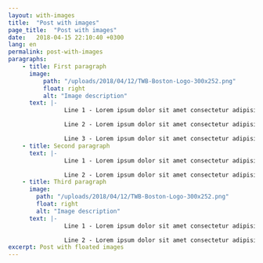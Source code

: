 ```yaml
---
layout: with-images
title:  "Post with images"
page_title:  "Post with images"
date:   2018-04-15 22:10:40 +0300
lang: en
permalink: post-with-images
paragraphs:
    - title: First paragraph
      image:
          path: "/uploads/2018/04/12/TWB-Boston-Logo-300x252.png"
          float: right
          alt: "Image description"
      text: |-
                Line 1 - Lorem ipsum dolor sit amet consectetur adipisicing elit. Vero, voluptatem? Nam, veniam doloremque, ad, sequi id in quibusdam itaque rem saepe voluptas asperiores beatae sit expedita quo eius perspiciatis eum.

                Line 2 - Lorem ipsum dolor sit amet consectetur adipisicing elit. Quaerat fugit, voluptatibus accusamus exercitationem quasi debitis assumenda voluptatum, odio, laboriosam placeat corrupti enim sequi hic eius! Nemo, doloremque? Nostrum, culpa deleniti!

                Line 3 - Lorem ipsum dolor sit amet consectetur adipisicing elit. Quaerat fugit, voluptatibus accusamus exercitationem quasi debitis assumenda voluptatum, odio, laboriosam placeat corrupti enim sequi hic eius! Nemo, doloremque? Nostrum, culpa deleniti!
    - title: Second paragraph
      text: |-
                Line 1 - Lorem ipsum dolor sit amet consectetur adipisicing elit. Vero, voluptatem? Nam, veniam doloremque, ad, sequi id in quibusdam itaque rem saepe voluptas asperiores beatae sit expedita quo eius perspiciatis eum.

                Line 2 - Lorem ipsum dolor sit amet consectetur adipisicing elit. Quaerat fugit, voluptatibus accusamus exercitationem quasi debitis assumenda voluptatum, odio, laboriosam placeat corrupti enim sequi hic eius! Nemo, doloremque? Nostrum, culpa deleniti!
    - title: Third paragraph
      image:
        path: "/uploads/2018/04/12/TWB-Boston-Logo-300x252.png"
        float: right
        alt: "Image description"    
      text: |-
                Line 1 - Lorem ipsum dolor sit amet consectetur adipisicing elit. Vero, voluptatem? Nam, veniam doloremque, ad, sequi id in quibusdam itaque rem saepe voluptas asperiores beatae sit expedita quo eius perspiciatis eum.

                Line 2 - Lorem ipsum dolor sit amet consectetur adipisicing elit. Quaerat fugit, voluptatibus accusamus exercitationem quasi debitis assumenda voluptatum, odio, laboriosam placeat corrupti enim sequi hic eius! Nemo, doloremque? Nostrum, culpa deleniti!
excerpt: Post with floated images
---
```

